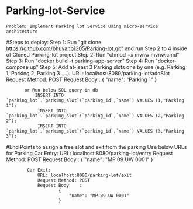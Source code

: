# Parking-lot-Service
	Problem: Implement Parking lot Service using micro-service architecture

#Steps to deploy:
	Step 1: Run "git clone https://github.com/bhuvanp1305/Parking-lot.git" and 
				run Step 2 to 4 inside of Cloned Parking-lot project
	Step 2: Run "chmod +x mvnw mvnw.cmd"
	Step 3: Run "docker build -t parking-app-server"
	Step 4: Run "docker-compose up"
	Step 5: Add at-least 3 Parking slots one by one (e.g. Parking 1, Parking 2, Parking 3 ....):
			URL: 
					localhost:8080/parking-lot/addSlot
			Request Method: POST
			Request Body	:
					{
						"name": "Parking 1"
	    			}
		    			
		   or Run below SQL query in db
			   INSERT INTO `parking_lot`.`parking_slot`(`parking_id`,`name`) VALUES (1,"Parking 1");
				INSERT INTO `parking_lot`.`parking_slot`(`parking_id`,`name`) VALUES (2,"Parking 2");
				INSERT INTO `parking_lot`.`parking_slot`(`parking_id`,`name`) VALUES (3,"Parking 3");
#End Points to assign a free slot and exit from the parking
		 Use below URLs for Parking
			Car Entry: 
				URL: localhost:8080/parking-lot/entry
				Request Method: POST
				Request Body	:
						{
						    "name": "MP 09 UW 0001"
						}
			
			Car Exit: 
				URL: localhost:8080/parking-lot/exit
				Request Method: POST
				Request Body	:
						{
						    "name": "MP 09 UW 0001"
						}